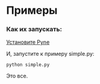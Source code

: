 # Примеры

### Как их запускать:

[Установите Pyne](https://gitflic.ru/project/pyne/pyne/blob?file=INSTALLING.md)

И, запустите к примеру simple.py:
```
python simple.py
```
Это все.
